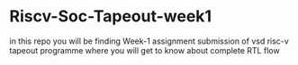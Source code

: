# Riscv-Soc-Tapeout-week1
in this repo you will be finding Week-1 assignment submission of vsd risc-v tapeout programme where you will get to know about complete RTL flow
